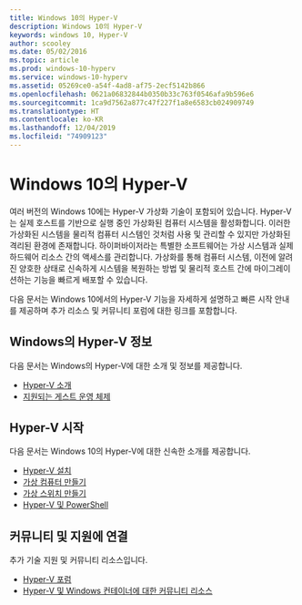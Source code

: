 ```yaml
---
title: Windows 10의 Hyper-V
description: Windows 10의 Hyper-V
keywords: windows 10, Hyper-V
author: scooley
ms.date: 05/02/2016
ms.topic: article
ms.prod: windows-10-hyperv
ms.service: windows-10-hyperv
ms.assetid: 05269ce0-a54f-4ad8-af75-2ecf5142b866
ms.openlocfilehash: 0621a06832844b0350b33c763f0546afa9b596e6
ms.sourcegitcommit: 1ca9d7562a877c47f227f1a8e6583cb024909749
ms.translationtype: HT
ms.contentlocale: ko-KR
ms.lasthandoff: 12/04/2019
ms.locfileid: "74909123"
---
```

# <a name="hyper-v-on-windows-10"></a>Windows 10의 Hyper-V 

여러 버전의 Windows 10에는 Hyper-V 가상화 기술이 포함되어 있습니다. Hyper-V는 실제 호스트를 기반으로 실행 중인 가상화된 컴퓨터 시스템을 활성화합니다. 이러한 가상화된 시스템을 물리적 컴퓨터 시스템인 것처럼 사용 및 관리할 수 있지만 가상화된 격리된 환경에 존재합니다. 하이퍼바이저라는 특별한 소프트웨어는 가상 시스템과 실제 하드웨어 리소스 간의 액세스를 관리합니다. 가상화를 통해 컴퓨터 시스템, 이전에 알려진 양호한 상태로 신속하게 시스템을 복원하는 방법 및 물리적 호스트 간에 마이그레이션하는 기능을 빠르게 배포할 수 있습니다.

다음 문서는 Windows 10에서의 Hyper-V 기능을 자세하게 설명하고 빠른 시작 안내를 제공하며 추가 리소스 및 커뮤니티 포럼에 대한 링크를 포함합니다. 

## <a name="about-hyper-v-on-windows"></a>Windows의 Hyper-V 정보
다음 문서는 Windows의 Hyper-V에 대한 소개 및 정보를 제공합니다.

* [Hyper-V 소개](./about/index.md)
* [지원되는 게스트 운영 체제](about/supported-guest-os.md)

## <a name="get-started-with-hyper-v"></a>Hyper-V 시작
다음 문서는 Windows 10의 Hyper-V에 대한 신속한 소개를 제공합니다.

* [Hyper-V 설치](quick-start/enable-hyper-v.md)
* [가상 컴퓨터 만들기](quick-start/create-virtual-machine.md)
* [가상 스위치 만들기](quick-start/connect-to-network.md)
* [Hyper-V 및 PowerShell](quick-start/try-hyper-v-powershell.md)

## <a name="connect-with-community-and-support"></a>커뮤니티 및 지원에 연결
추가 기술 지원 및 커뮤니티 리소스입니다.

* [Hyper-V 포럼](https://social.technet.microsoft.com/Forums/windowsserver/home?forum=winserverhyperv)
* [Hyper-V 및 Windows 컨테이너에 대한 커뮤니티 리소스](/virtualization/community/index.md)
